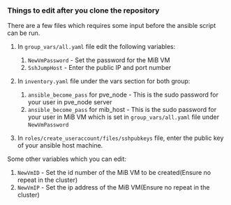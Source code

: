 ### Things to edit after you clone the repository

There are a few files which requires some input before the ansible script can be run.
1. In `group_vars/all.yaml` file edit the following variables:
    1. `NewVmPassword` - Set the password for the MiB VM
    1. `SshJumpHost` - Enter the public IP and port number

1. In `inventory.yaml` file under the vars section for both group:
    1. `ansible_become_pass` for pve_node - This is the sudo password for your user in pve_node server
    1. `ansible_become_pass` for mib_host - This is the sudo password for your user in MiB VM which is set in `group_vars/all.yaml` file under `NewVmPassword`

1. In `roles/create_useraccount/files/sshpubkeys` file, enter the public key of your ansible host machine.

Some other variables which you can edit:
1. `NewVmID` - Set the id number of the MiB VM to be created(Ensure no repeat in the cluster)
1. `NewVmIP` - Set the ip address of the MiB VM(Ensure no repeat in the cluster)
